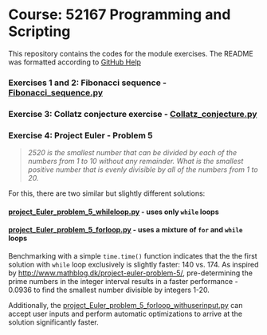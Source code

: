 # Course: 52167 Programming and Scripting

This repository contains the codes for the module exercises. The README was formatted according to [GitHub Help](https://help.github.com/articles/basic-writing-and-formatting-syntax/)

### Exercises 1 and 2: Fibonacci sequence - [Fibonacci_sequence.py](Fibonacci_sequence.py)

### Exercise 3: Collatz conjecture exercise - [Collatz_conjecture.py](Collatz_conjecture.py)

### Exercise 4: Project Euler - Problem 5 

> _2520 is the smallest number that can be divided by each of the numbers from 1 to 10 without any remainder. What is the smallest positive number that is evenly divisible by all of the numbers from 1 to 20._

For this, there are two similar but slightly different solutions:

#### [project_Euler_problem_5_whileloop.py](project_Euler_problem_5_whileloop.py) - uses only `while` loops
#### [project_Euler_problem_5_forloop.py](project_Euler_problem_5_forloop.py) - uses a mixture of `for` and `while` loops

Benchmarking with a simple `time.time()` function indicates that the the first solution with `while` loop exclusively is slightly faster: 140 vs. 174. As inspired by http://www.mathblog.dk/project-euler-problem-5/, pre-determining the prime numbers in the integer interval results in a faster performance - 0.0936 to find the smallest number divisible by integers 1-20.

Additionally, the [project_Euler_problem_5_forloop_withuserinput.py](project_Euler_problem_5_forloop_withuserinput.py) can accept user inputs and perform automatic optimizations to arrive at the solution significantly faster.
